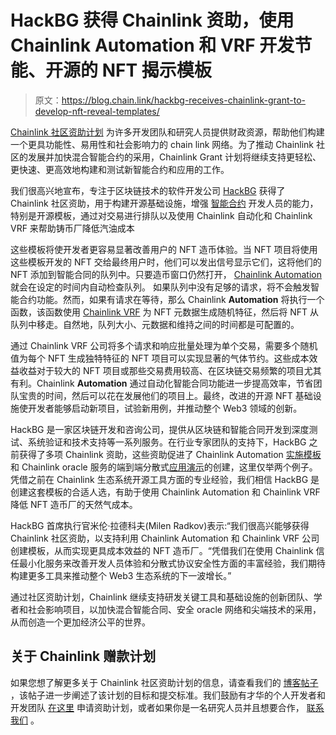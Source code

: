 # HackBG 获得 Chainlink 资助，使用 Chainlink Automation 和 VRF 开发节能、开源的 NFT 揭示模板

> 原文：<https://blog.chain.link/hackbg-receives-chainlink-grant-to-develop-nft-reveal-templates/>

[Chainlink 社区资助计划](https://chain.link/community/grants) 为许多开发团队和研究人员提供财政资源，帮助他们构建一个更具功能性、易用性和社会影响力的 chain link 网络。为了推动 Chainlink 社区的发展并加快混合智能合约的采用，Chainlink Grant 计划将继续支持更轻松、更快速、更高效地构建和测试新智能合约和应用的工作。

我们很高兴地宣布，专注于区块链技术的软件开发公司 [HackBG](https://hack.bg/) 获得了 Chainlink 社区资助，用于构建开源基础设施，增强 [智能合约](https://chain.link/education/smart-contracts) 开发人员的能力，特别是开源模板，通过对交易进行排队以及使用 Chainlink 自动化和 Chainlink VRF 来帮助[](https://chain.link/education/nfts)铸币厂降低汽油成本

这些模板将使开发者更容易显著改善用户的 NFT 造币体验。当 NFT 项目将使用这些模板开发的 NFT 交给最终用户时，他们可以发出信号显示它们，这将他们的 NFT 添加到智能合同的队列中。只要造币窗口仍然打开， [Chainlink Automation](https://chain.link/automation) 就会在设定的时间内自动检查队列。 如果队列中没有足够的请求，将不会触发智能合约功能。然而，如果有请求在等待，那么 Chainlink **Automation** 将执行一个函数，该函数使用 [Chainlink VRF](https://chain.link/solutions/chainlink-vrf) 为 NFT 元数据生成随机特征，然后将 NFT 从队列中移走。自然地，队列大小、元数据和维持之间的时间都是可配置的。

通过 Chainlink VRF 公司将多个请求和响应批量处理为单个交易，需要多个随机值为每个 NFT 生成独特特征的 NFT 项目可以实现显著的气体节约。这些成本效益收益对于较大的 NFT 项目或那些交易费用较高、在区块链交易频繁的项目尤其有利。Chainlink **Automation** 通过自动化智能合同功能进一步提高效率，节省团队宝贵的时间，然后可以花在发展他们的项目上。最终，改进的开源 NFT 基础设施使开发者能够启动新项目，试验新用例，并推动整个 Web3 领域的创新。

HackBG 是一家区块链开发和咨询公司，提供从区块链和智能合同开发到深度测试、系统验证和技术支持等一系列服务。在行业专家团队的支持下，HackBG 之前获得了多项 Chainlink 资助，这些资助促进了 Chainlink Automation [实施模板](https://blog.chain.link/hackbg-chainlink-grant-chainlink-keepers-implementation-templates/)和 Chainlink oracle 服务的端到端分散式[应用演示](https://blog.chain.link/hackbg-receives-grant-to-create-full-stack-demo/)的创建，这里仅举两个例子。 凭借之前在 Chainlink 生态系统开源工具方面的专业经验，我们相信 HackBG 是创建这套模板的合适人选，有助于使用 Chainlink Automation 和 Chainlink VRF 降低 NFT 造币厂的天然气成本。

HackBG 首席执行官米伦·拉德科夫(Milen Radkov)表示:“我们很高兴能够获得 Chainlink 社区资助，以支持利用 Chainlink Automation 和 Chainlink VRF 公司创建模板，从而实现更具成本效益的 NFT 造币厂。“凭借我们在使用 Chainlink 信任最小化服务来改善开发人员体验和分散式协议安全性方面的丰富经验，我们期待构建更多工具来推动整个 Web3 生态系统的下一波增长。”

通过社区资助计划，Chainlink 继续支持研发关键工具和基础设施的创新团队、学者和社会影响项目，以加快混合智能合同、安全 oracle 网络和尖端技术的采用，从而创造一个更加经济公平的世界。

## 关于 Chainlink 赠款计划

如果您想了解更多关于 Chainlink 社区资助计划的信息，请查看我们的 [博客帖子](https://blog.chain.link/introducing-the-chainlink-community-grant-program/) ，该帖子进一步阐述了该计划的目标和提交标准。我们鼓励有才华的个人开发者和开发团队 [在这里](https://chainlinkgrants.typeform.com/to/efEbsq) 申请资助计划，或者如果你是一名研究人员并且想要合作， [联系我们](/cdn-cgi/l/email-protection#295b4c5a4c485b4a41694a414840474540474245484b5a074a4644) 。